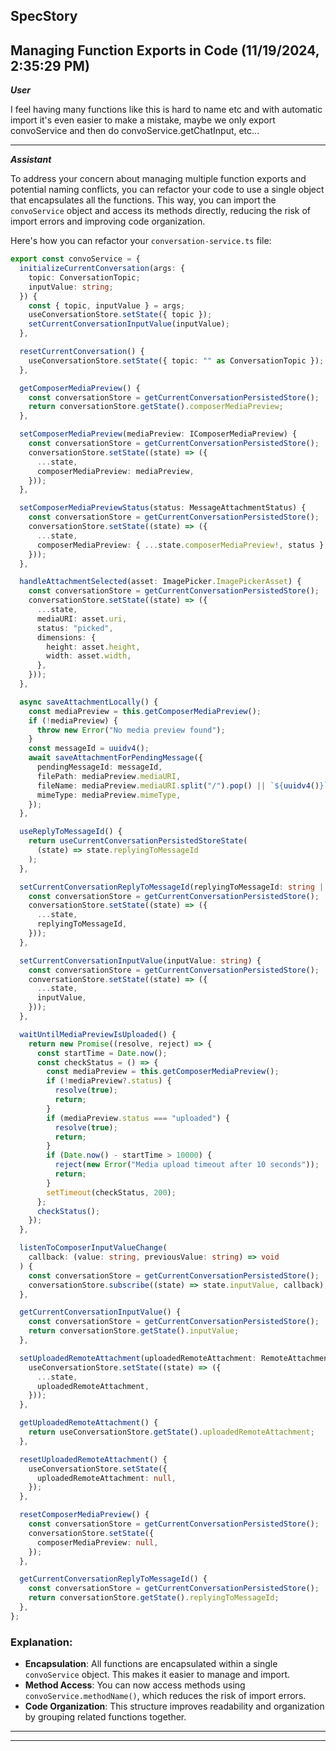 ## SpecStory

## Managing Function Exports in Code (11/19/2024, 2:35:29 PM)

_**User**_

I feel having many functions like this is hard to name etc and with automatic import it's even easier to make a mistake, maybe we only export convoService and then do convoService.getChatInput, etc...

---

_**Assistant**_

To address your concern about managing multiple function exports and potential naming conflicts, you can refactor your code to use a single object that encapsulates all the functions. This way, you can import the `convoService` object and access its methods directly, reducing the risk of import errors and improving code organization.

Here's how you can refactor your `conversation-service.ts` file:

```typescript:features/conversation/conversation-service.ts
export const convoService = {
  initializeCurrentConversation(args: {
    topic: ConversationTopic;
    inputValue: string;
  }) {
    const { topic, inputValue } = args;
    useConversationStore.setState({ topic });
    setCurrentConversationInputValue(inputValue);
  },

  resetCurrentConversation() {
    useConversationStore.setState({ topic: "" as ConversationTopic });
  },

  getComposerMediaPreview() {
    const conversationStore = getCurrentConversationPersistedStore();
    return conversationStore.getState().composerMediaPreview;
  },

  setComposerMediaPreview(mediaPreview: IComposerMediaPreview) {
    const conversationStore = getCurrentConversationPersistedStore();
    conversationStore.setState((state) => ({
      ...state,
      composerMediaPreview: mediaPreview,
    }));
  },

  setComposerMediaPreviewStatus(status: MessageAttachmentStatus) {
    const conversationStore = getCurrentConversationPersistedStore();
    conversationStore.setState((state) => ({
      ...state,
      composerMediaPreview: { ...state.composerMediaPreview!, status },
    }));
  },

  handleAttachmentSelected(asset: ImagePicker.ImagePickerAsset) {
    const conversationStore = getCurrentConversationPersistedStore();
    conversationStore.setState((state) => ({
      ...state,
      mediaURI: asset.uri,
      status: "picked",
      dimensions: {
        height: asset.height,
        width: asset.width,
      },
    }));
  },

  async saveAttachmentLocally() {
    const mediaPreview = this.getComposerMediaPreview();
    if (!mediaPreview) {
      throw new Error("No media preview found");
    }
    const messageId = uuidv4();
    await saveAttachmentForPendingMessage({
      pendingMessageId: messageId,
      filePath: mediaPreview.mediaURI,
      fileName: mediaPreview.mediaURI.split("/").pop() || `${uuidv4()}`,
      mimeType: mediaPreview.mimeType,
    });
  },

  useReplyToMessageId() {
    return useCurrentConversationPersistedStoreState(
      (state) => state.replyingToMessageId
    );
  },

  setCurrentConversationReplyToMessageId(replyingToMessageId: string | null) {
    const conversationStore = getCurrentConversationPersistedStore();
    conversationStore.setState((state) => ({
      ...state,
      replyingToMessageId,
    }));
  },

  setCurrentConversationInputValue(inputValue: string) {
    const conversationStore = getCurrentConversationPersistedStore();
    conversationStore.setState((state) => ({
      ...state,
      inputValue,
    }));
  },

  waitUntilMediaPreviewIsUploaded() {
    return new Promise((resolve, reject) => {
      const startTime = Date.now();
      const checkStatus = () => {
        const mediaPreview = this.getComposerMediaPreview();
        if (!mediaPreview?.status) {
          resolve(true);
          return;
        }
        if (mediaPreview.status === "uploaded") {
          resolve(true);
          return;
        }
        if (Date.now() - startTime > 10000) {
          reject(new Error("Media upload timeout after 10 seconds"));
          return;
        }
        setTimeout(checkStatus, 200);
      };
      checkStatus();
    });
  },

  listenToComposerInputValueChange(
    callback: (value: string, previousValue: string) => void
  ) {
    const conversationStore = getCurrentConversationPersistedStore();
    conversationStore.subscribe((state) => state.inputValue, callback);
  },

  getCurrentConversationInputValue() {
    const conversationStore = getCurrentConversationPersistedStore();
    return conversationStore.getState().inputValue;
  },

  setUploadedRemoteAttachment(uploadedRemoteAttachment: RemoteAttachmentContent) {
    useConversationStore.setState((state) => ({
      ...state,
      uploadedRemoteAttachment,
    }));
  },

  getUploadedRemoteAttachment() {
    return useConversationStore.getState().uploadedRemoteAttachment;
  },

  resetUploadedRemoteAttachment() {
    useConversationStore.setState({
      uploadedRemoteAttachment: null,
    });
  },

  resetComposerMediaPreview() {
    const conversationStore = getCurrentConversationPersistedStore();
    conversationStore.setState({
      composerMediaPreview: null,
    });
  },

  getCurrentConversationReplyToMessageId() {
    const conversationStore = getCurrentConversationPersistedStore();
    return conversationStore.getState().replyingToMessageId;
  },
};
```

### Explanation:
- **Encapsulation**: All functions are encapsulated within a single `convoService` object. This makes it easier to manage and import.
- **Method Access**: You can now access methods using `convoService.methodName()`, which reduces the risk of import errors.
- **Code Organization**: This structure improves readability and organization by grouping related functions together.

---



---

